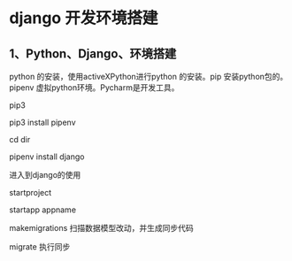 # django 开发环境搭建



## 1、Python、Django、环境搭建

python 的安装，使用activeXPython进行python 的安装。pip 安装python包的。pipenv 虚拟python环境。Pycharm是开发工具。

pip3

pip3 install pipenv



cd dir

pipenv install django

进入到django的使用



startproject

startapp appname

makemigrations  扫描数据模型改动，并生成同步代码

migrate 执行同步




